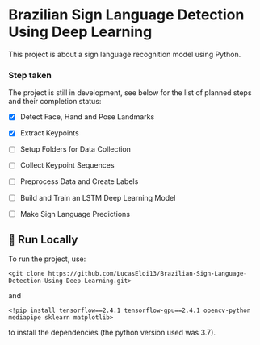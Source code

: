 # Brazilian Sign Language Detection Using Deep Learning

This project is about a sign language recognition model using Python.


### Step taken

The project is still in development, see below for the list of planned steps and their completion status: 

- [x] Detect Face, Hand and Pose Landmarks
- [x] Extract Keypoints
- [ ] Setup Folders for Data Collection
- [ ] Collect Keypoint Sequences
- [ ] Preprocess Data and Create Labels
- [ ] Build and Train an LSTM Deep Learning Model
- [ ] Make Sign Language Predictions


## 🚀 Run Locally

To run the project, use:
```
<git clone https://github.com/LucasEloi13/Brazilian-Sign-Language-Detection-Using-Deep-Learning.git>
```
and 
```
<!pip install tensorflow==2.4.1 tensorflow-gpu==2.4.1 opencv-python mediapipe sklearn matplotlib> 
```
to install the dependencies (the python version used was 3.7). 
